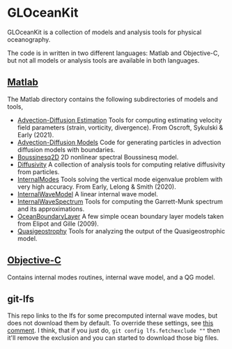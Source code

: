 GLOceanKit
===========
GLOceanKit is a collection of models and analysis tools for physical oceanography.

The code is in written in two different languages: Matlab and Objective-C, but not all models or analysis tools are available in both languages.

[Matlab](Matlab/)
-------
The Matlab directory contains the following subdirectories of models and tools,
- [Advection-Diffusion Estimation](Matlab/AdvectionDiffusionEstimation) Tools for computing estimating velocity field parameters (strain, vorticity, divergence). From Oscroft, Sykulski & Early (2021).
- [Advection-Diffusion Models](Matlab/AdvectionDiffusionModels) Code for generating particles in advection diffusion models with boundaries.
- [Boussinesq2D](Matlab/Boussinesq2D) 2D nonlinear spectral Boussinesq model.
- [Diffusivity](Matlab/Diffusivity) A collection of analysis tools for computing relative diffusivity from particles.
- [InternalModes](Matlab/InternalModes) Tools solving the vertical mode eigenvalue problem with very high accuracy. From Early, Lelong & Smith (2020).
- [InternalWaveModel](Matlab/InternalWaveModel) A linear internal wave model.
- [InternalWaveSpectrum](Matlab/InternalWaveSpectrum) Tools for computing the Garrett-Munk spectrum and its approximations.
- [OceanBoundaryLayer](Matlab/OceanBoundaryLayer) A few simple ocean boundary layer models taken from Elipot and Gille (2009).
- [Quasigeostrophy](Matlab/Quasigeostrophy) Tools for analyzing the output of the Quasigeostrophic model.

[Objective-C](GLOceanKit/)
-------
Contains internal modes routines, internal wave model, and a QG model.

git-lfs
--------
This repo links to the lfs for some precomputed internal wave modes, but does not download them by default. To override these settings, see [this comment](https://github.com/git-lfs/git-lfs/issues/2717). I think, that if you just do,
`git config lfs.fetchexclude ""`
then it'll remove the exclusion and you can started to download those big files.
